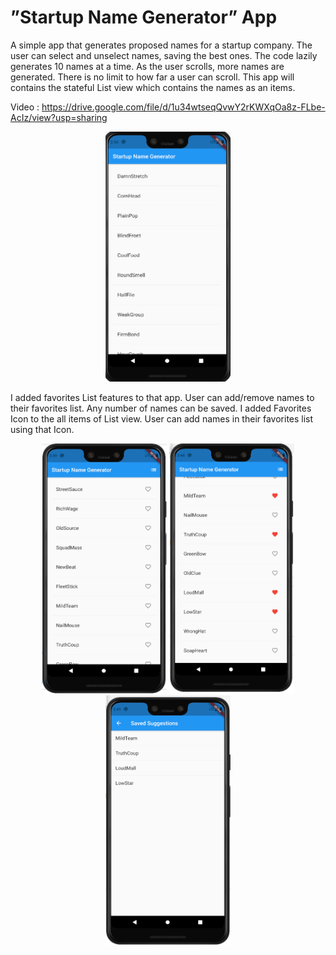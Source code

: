 
# ”Startup Name Generator” App

A simple app that generates proposed names for a startup company. The user can select and unselect names, saving the best ones. The code lazily generates 10 names at a time. As the user scrolls, more names are generated. There is no limit to how far a user can scroll. This app will contains the stateful List view which contains the names as an items.


Video : https://drive.google.com/file/d/1u34wtseqQvwY2rKWXqOa8z-FLbe-AcIz/view?usp=sharing

<p align="center">
<img src="https://github.com/MeetSuvariya25/WCMC_AppDevelopment/blob/main/Startup%20Name%20Generator/SN1.PNG" width="200" height="400" />
</p>

I added favorites List features to that app. User can add/remove names to their favorites list. Any number of names can be saved. I added Favorites Icon to the all items of List view. User can add names in their favorites list using that Icon.

<p align="center">
<img src="https://github.com/MeetSuvariya25/WCMC_AppDevelopment/blob/main/Startup%20Name%20Generator/SN2.PNG" width="200" height="400" />
<img src="https://github.com/MeetSuvariya25/WCMC_AppDevelopment/blob/main/Startup%20Name%20Generator/SN3.PNG" width="200" height="400" />
<img src="https://github.com/MeetSuvariya25/WCMC_AppDevelopment/blob/main/Startup%20Name%20Generator/SN4.PNG" width="200" height="400" />
</p>

